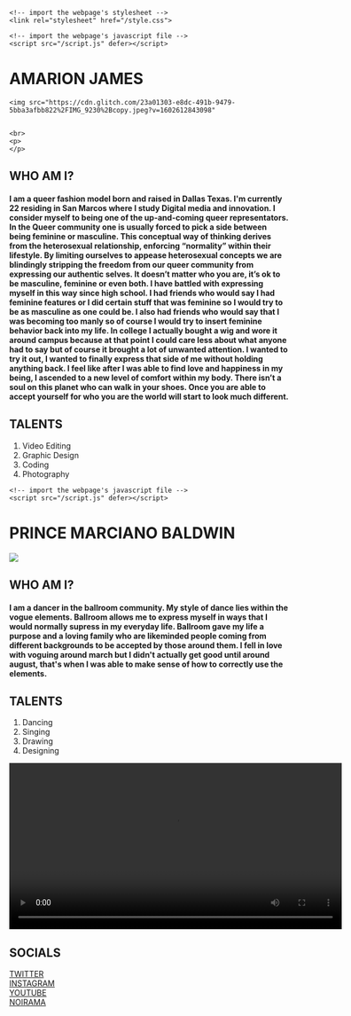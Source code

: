 <!DOCTYPE html>
<html lang="en">
  <head>
    <title>Hello!</title>
    <meta charset="utf-8">
    <meta http-equiv="X-UA-Compatible" content="IE=edge">
    <meta name="viewport" content="width=device-width, initial-scale=1">
    
    <!-- import the webpage's stylesheet -->
    <link rel="stylesheet" href="/style.css">
    
    <!-- import the webpage's javascript file -->
    <script src="/script.js" defer></script>
  </head>  
  
  <body>
    <h1>AMARION JAMES</h1>
    
    <img src="https://cdn.glitch.com/23a01303-e8dc-491b-9479-5bba3afbb822%2FIMG_9230%2Bcopy.jpeg?v=1602612843098" 
         
         
    <br>
    <p>
    </p>
   <p>
  <h2>
    WHO AM I?
  </h2>
  </p>
  
<p>
  <h4>
        I am a queer fashion model born and raised in Dallas Texas. I'm currently 22 residing in San Marcos where I study 
Digital media and innovation. I consider myself to being one of the up-and-coming queer representators.
In the Queer community one is usually forced to pick a side between being feminine or masculine. This conceptual way of thinking derives from the heterosexual relationship, enforcing “normality” within their lifestyle. By limiting ourselves to appease heterosexual concepts we are blindingly stripping the freedom from our queer community from expressing our authentic selves.  It doesn’t matter who you are, it’s ok to be masculine, feminine or even both. I have battled with expressing myself in this way since high school. I had friends who would say I had feminine features or I did certain stuff that was feminine so I would try to be as masculine as one could be. I also had friends who would say that I was becoming too manly so of course I would try to insert feminine behavior back into my life. In college I actually bought a wig and wore it around campus because at that point I could care less about what anyone had to say but of course it brought a lot of unwanted attention. I wanted to try it out, I wanted to finally express that side of me without holding anything back. I feel like after I was able to find love and happiness in my being, I ascended to a new level of comfort within my body. There isn’t a soul on this planet who can walk in your shoes. Once you are able to accept yourself for who you are the world will start to look much different. 
</h4>
<h2>
  TALENTS
</h2>
<ol>
  <li>Video Editing</li>
  <li>Graphic Design</li>
  <li>Coding</li>
  <li>Photography</li>
</ol>
</p> 
    <!-- include the Glitch button to show what the webpage is about and
          to make it easier for folks to view source and remix -->
    <div class="glitchButton" style="position:fixed;top:20px;right:20px;"></div>
    <script src="https://button.glitch.me/button.js"></script>
  </body>



<head>
  <title> PRINCE MARCIANO BALDWIN </title>
  <meta charset="utf-8">
    <meta http-equiv="X-UA-Compatible" content="IE=edge">
    <meta name="viewport" content="width=device-width, initial-scale=1">
  <!-- import the webpage's stylesheet -->
    <link rel="stylesheet" href="/style.css">
    
    <!-- import the webpage's javascript file -->
    <script src="/script.js" defer></script>
</head>

<body>
  <h1>PRINCE MARCIANO BALDWIN</h1>
    
  <img src="https://cdn.glitch.com/23a01303-e8dc-491b-9479-5bba3afbb822%2FIMG_1740.jpg?v=1602614255404">
   <p>
     <h2>
       WHO AM I?
  </h2>
  </p>
  
<p>
  <h4>
    I am a dancer in the ballroom community. My style of dance lies within the vogue elements. Ballroom allows me to express myself in ways that I would normally
    supress in my everyday life. Ballroom gave my life a purpose and a loving family who are likeminded people coming from different backgrounds to be accepted 
    by those around them. I fell in love with voguing around march but I didn't actually get good until around august, that's when I was able to make sense of how
    to correctly use the elements.
  
</h4>
  <h2>
      TALENTS
</h2>
<ol>
  <li> Dancing</li>
  <li> Singing</li>
  <li> Drawing</li>
  <li>Designing</li>
</ol>  
</p>
  
<video width="600" controls> 
<source src="https://cdn.glitch.com/23a01303-e8dc-491b-9479-5bba3afbb822%2Fvoguing.mov?v=1602618211574" >

</video>

 <h2>
   SOCIALS
</h2>
  
<a href="https:Twitter.com/TheAmarionjames">TWITTER</a> <br>
<a href="https:Instagram.com/Amarionjames">INSTAGRAM</a> <br>
<a href="https:youtube.com/Amarionjames">YOUTUBE</a>  <br>
  <a href="https:Noirama.com">NOIRAMA</a>
</body>

